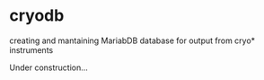 # cryodb
creating and mantaining MariabDB database for output from cryo* instruments

Under construction...
